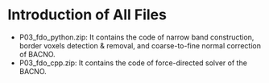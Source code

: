 # Introduction of All Files
* P03_fdo_python.zip: It contains the code of narrow band construction, border voxels detection & removal, and coarse-to-fine normal correction of BACNO.
* P03_fdo_cpp.zip: It contains the code of force-directed solver of the BACNO.